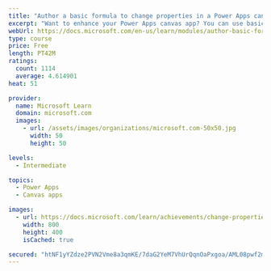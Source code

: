 ```yaml
---
title: "Author a basic formula to change properties in a Power Apps canvas app"
excerpt: "Want to enhance your Power Apps canvas app? You can use basic formulas to make changes to control properties.  This will include changing the format, position, simple calculations, and implementing conditional formatting."
webUrl: https://docs.microsoft.com/en-us/learn/modules/author-basic-formula-change-properties-powerapps/
type: course
price: Free
length: PT42M
ratings:
  count: 1114
  average: 4.614901
heat: 51

provider:
  name: Microsoft Learn
  domain: microsoft.com
  images:
    - url: /assets/images/organizations/microsoft.com-50x50.jpg
      width: 50
      height: 50

levels:
  - Intermediate

topics:
  - Power Apps
  - Canvas apps

images:
  - url: https://docs.microsoft.com/learn/achievements/change-properties-social.png
    width: 800
    height: 400
    isCached: true

secured: "htNF1yYZdze2PVN2Vme8a3qmKE/7daG2YeM7VhUrQqnOaPxgoa/AML08pwf2md6yS+iiKDZkMpx3liSfkW+OrNZ+pjq5Bo4AjmLiwDARnnDYQRl3xcI2mFR+75kL5SaM2ZInVwtqyC9qMQGdYtclecuLWziAblC0K2gqrjQjpcQHWF4tqEUie6LQ5wH9+3SsFQQovgCJqsnzCPaCTUSV6BFAXF/86KZJMra5a/HG815fBXJ779RDsbKa7jVztX9eSb/q+G3RPDWMngslwtkU9JWHMCS7CvVy0cgjcs8428UmoaMw4GwMrEGNQtnrTGUmwR6OyohA1kDJ/z/mnGRF08EoQoCSGFXZriyggzoHl508or5zi3bqvezyXuWK0T5erXpJdSIHXU9oJmqLEH/EssdAdpJPzSlkYxAyPQ4UDaA=;ubpaORmIlEkRcXyk12QBIA=="
---
```


